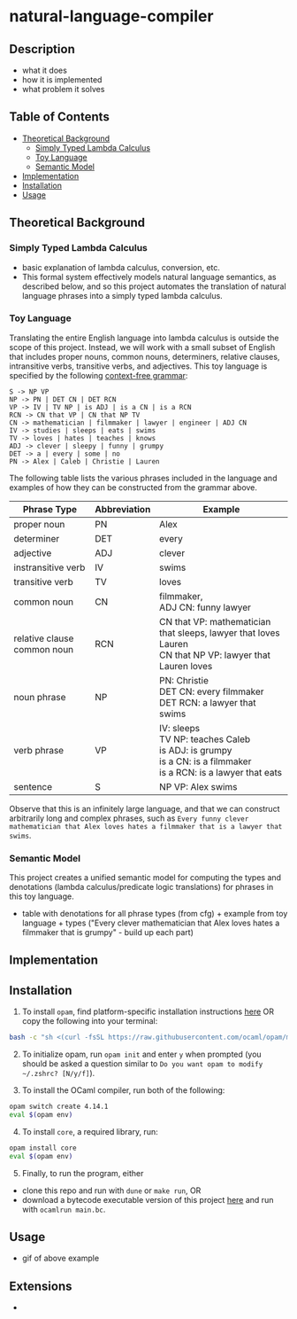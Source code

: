 # natural-language-compiler

## Description

- what it does
- how it is implemented
- what problem it solves

## Table of Contents
- [Theoretical Background](#theoretical-background)
    - [Simply Typed Lambda Calculus](#simply-typed-lambda-calculus)
    - [Toy Language](#toy-language)
    - [Semantic Model](#semantic-model)
- [Implementation](#implementation)
- [Installation](#installation)
- [Usage](#usage)

## Theoretical Background
### Simply Typed Lambda Calculus
- basic explanation of lambda calculus, conversion, etc.
- This formal system effectively models natural language semantics, as described below, and so this project automates the translation of natural language phrases into a simply typed lambda calculus.

### Toy Language
Translating the entire English language into lambda calculus is outside the scope of this project. Instead, we will work with a small subset of English that includes proper nouns, common nouns, determiners, relative clauses, intransitive verbs, transitive verbs, and adjectives. This toy language is specified by the following [context-free grammar](https://en.wikipedia.org/wiki/Context-free_grammar):

```
S -> NP VP
NP -> PN | DET CN | DET RCN
VP -> IV | TV NP | is ADJ | is a CN | is a RCN
RCN -> CN that VP | CN that NP TV
CN -> mathematician | filmmaker | lawyer | engineer | ADJ CN
IV -> studies | sleeps | eats | swims
TV -> loves | hates | teaches | knows
ADJ -> clever | sleepy | funny | grumpy
DET -> a | every | some | no
PN -> Alex | Caleb | Christie | Lauren
```

The following table lists the various phrases included in the language and examples of how they can be constructed from the grammar above.

| Phrase Type | Abbreviation | Example|
| - | - | - |
| proper noun | PN | Alex |
| determiner | DET | every |
| adjective | ADJ | clever |
| instransitive verb | IV | swims |
| transitive verb | TV | loves |
| common noun | CN | filmmaker, <br> ADJ CN: funny lawyer |
| relative clause common noun | RCN | CN that VP: mathematician that sleeps, lawyer that loves Lauren <br> CN that NP VP: lawyer that Lauren loves |
| noun phrase | NP | PN: Christie <br> DET CN: every filmmaker <br> DET RCN: a lawyer that swims|
| verb phrase | VP | IV: sleeps <br> TV NP: teaches Caleb <br> is ADJ: is grumpy <br> is a CN: is a filmmaker <br> is a RCN: is a lawyer that eats |
| sentence | S | NP VP: Alex swims |

Observe that this is an infinitely large language, and that we can construct arbitrarily long and complex phrases, such as `Every funny clever mathematician that Alex loves hates a filmmaker that is a lawyer that swims`.

### Semantic Model
This project creates a unified semantic model for computing the types and denotations (lambda calculus/predicate logic translations) for phrases in this toy language.
- table with denotations for all phrase types (from cfg) + example from toy language + types ("Every clever mathematician that Alex loves hates a filmmaker that is grumpy" - build up each part)

## Implementation

## Installation

1. To install `opam`, find platform-specific installation instructions [here](https://opam.ocaml.org/doc/Install.html) OR copy the following into your terminal:
```bash
bash -c "sh <(curl -fsSL https://raw.githubusercontent.com/ocaml/opam/master/shell/install.sh)"
```

2. To initialize opam, run `opam init` and enter `y` when prompted (you should be asked a question similar to `Do you want opam to modify ~/.zshrc? [N/y/f]`).

3. To install the OCaml compiler, run both of the following:
```bash
opam switch create 4.14.1
eval $(opam env)
```

4. To install `core`, a required library, run:
```bash
opam install core
eval $(opam env)
```

5. Finally, to run the program, either
- clone this repo and run with `dune` or `make run`, OR
- download a bytecode executable version of this project [here](https://drive.google.com/file/d/1Z__ZGe8doHst5BGAcg2UhfVKyjmrAbcp/view?usp=sharing) and run with `ocamlrun main.bc`.

## Usage

- gif of above example

## Extensions

- 

